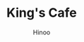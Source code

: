 --- 
slug: "king-s-cafe"
title: "King's Cafe"
publishdate: "2018-12-23"
src: "https://365manga.net/manga/king-s-cafe"
author: "Hinoo"
image: "https://data.365manga.net/images/thumbnails/32695-king-s-cafe.jpg"
tags: ["Comedy","Romance","Shoujo","Shoujo ai"]
chapters: ["Chapter 1: The First Decree - The King's Arrival"]
chapterlinks: ["https://365manga.net/king-s-cafe/chapter-1.html"]
description: "Mitsuhiro Kojima is a 18 year old highschool student without a dream. One day, he'd bump into his classmate, Hinae Nakanojou, giving him something to do with his life.
Together with Nakanojou, Kojima tries to help their manager, Mari Komiya, in making her business stay afloat. Tending customers, petting non-existent cats, and doing odd jobs. Follow their adventure in this cute, and sometimes dramatic story of cat-themed cafe'ing."
---